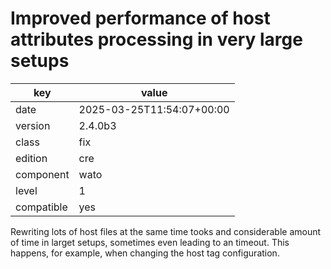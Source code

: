 [//]: # (werk v2)
# Improved performance of host attributes processing in very large setups

key        | value
---------- | ---
date       | 2025-03-25T11:54:07+00:00
version    | 2.4.0b3
class      | fix
edition    | cre
component  | wato
level      | 1
compatible | yes

Rewriting lots of host files at the same time tooks and considerable amount of time in larget setups, sometimes even leading to an timeout.
This happens, for example, when changing the host tag configuration.
